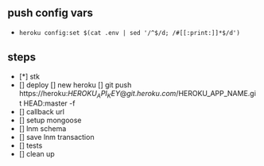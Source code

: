 ## push config vars

- `heroku config:set $(cat .env | sed '/^$/d; /#[[:print:]]*$/d')`

## steps

- [*] stk
- [] deploy
  [] new heroku
  [] git push https://heroku:$HEROKU_API_KEY@git.heroku.com/$HEROKU_APP_NAME.git HEAD:master -f
- [] callback url
- [] setup mongoose
- [] lnm schema
- [] save lnm transaction
- [] tests
- [] clean up
